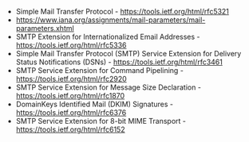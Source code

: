 - Simple Mail Transfer Protocol - https://tools.ietf.org/html/rfc5321
- https://www.iana.org/assignments/mail-parameters/mail-parameters.xhtml
- SMTP Extension for Internationalized Email Addresses - https://tools.ietf.org/html/rfc5336
- Simple Mail Transfer Protocol (SMTP) Service Extension for
  Delivery Status Notifications (DSNs) - https://tools.ietf.org/html/rfc3461
- SMTP Service Extension for Command Pipelining - https://tools.ietf.org/html/rfc2920
- SMTP Service Extension
  for Message Size Declaration - https://tools.ietf.org/html/rfc1870
- DomainKeys Identified Mail (DKIM) Signatures - https://tools.ietf.org/html/rfc6376
- SMTP Service Extension for 8-bit MIME Transport - https://tools.ietf.org/html/rfc6152
